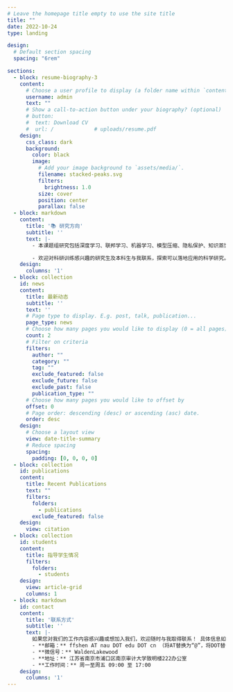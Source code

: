 ```yaml
---
# Leave the homepage title empty to use the site title
title: ""
date: 2022-10-24
type: landing

design:
  # Default section spacing
  spacing: "6rem"

sections:
  - block: resume-biography-3
    content:
      # Choose a user profile to display (a folder name within `content/authors/`)
      username: admin
      text: ""
      # Show a call-to-action button under your biography? (optional)
      # button:
      #  text: Download CV
      #  url: /             # uploads/resume.pdf
    design:
      css_class: dark
      background:
        color: black
        image:
          # Add your image background to `assets/media/`.
          filename: stacked-peaks.svg
          filters:
            brightness: 1.0
          size: cover
          position: center
          parallax: false
  - block: markdown
    content:
      title: '📚 研究方向'
      subtitle: ''
      text: |-
        - 本课题组研究包括深度学习、联邦学习、机器学习、模型压缩、隐私保护、知识蒸馏、边缘智能、机器视觉、智能审计等领域，解决图像处理、大模型中模型的效率、安全、存储等问题，在智慧交通，智慧医疗等场景中应用。同时鼓励学生结合自身兴趣及特长，进行新方向探索。

        - 欢迎对科研训练感兴趣的研究生及本科生与我联系，探索可以落地应用的科学研究。
    design:
      columns: '1'
  - block: collection
    id: news
    content:
      title: 最新动态
      subtitle: ''
      text: ''
      # Page type to display. E.g. post, talk, publication...
      page_type: news
      # Choose how many pages you would like to display (0 = all pages)
      count: 2
      # Filter on criteria
      filters:
        author: ""
        category: ""
        tag: ""
        exclude_featured: false
        exclude_future: false
        exclude_past: false
        publication_type: ""
      # Choose how many pages you would like to offset by
      offset: 0
      # Page order: descending (desc) or ascending (asc) date.
      order: desc
    design:
      # Choose a layout view
      view: date-title-summary
      # Reduce spacing
      spacing:
        padding: [0, 0, 0, 0]
  - block: collection
    id: publications
    content:
      title: Recent Publications
      text: ""
      filters:
        folders:
          - publications
        exclude_featured: false
    design:
      view: citation
  - block: collection
    id: students
    content:
      title: 指导学生情况
      filters:
        folders:
          - students
    design:
      view: article-grid
      columns: 1
  - block: markdown
    id: contact 
    content:
      title: '联系方式'
      subtitle: ''
      text: |-
        如果您对我们的工作内容感兴趣或想加入我们，欢迎随时与我取得联系！ 具体信息如下：
        - **邮箱：** ffshen AT nau DOT edu DOT cn （将AT替换为“@”，将DOT替换为点“.”）
        - **微信号：** WaldenLakewood
        - **地址：** 江苏省南京市浦口区南京审计大学致明楼222办公室
        - **工作时间：** 周一至周五 09:00 至 17:00
    design:
      columns: '1'
---
```

